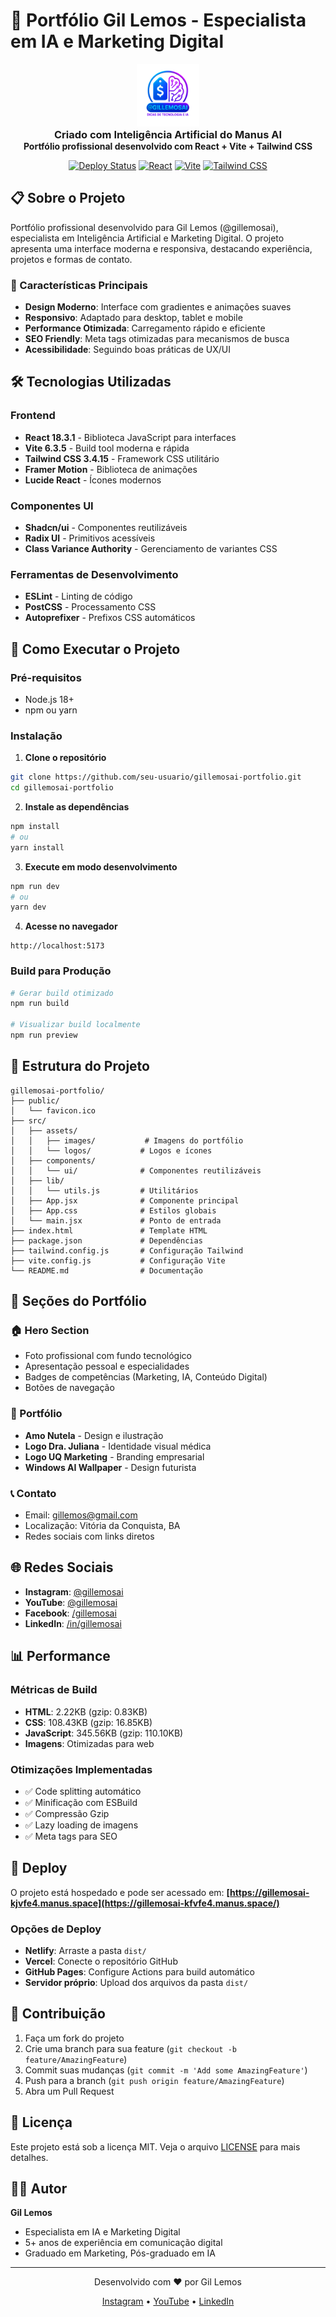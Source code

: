 # 🚀 Portfólio Gil Lemos - Especialista em IA e Marketing Digital

<div align="center">
  <img src="src/assets/logocheiatransp.png" alt="Gil Lemos Logo" width="100" height="100">
</div>

<div align="center">
  <h3 style="margin: 0;">Criado com Inteligência Artificial do Manus AI</h3> 
  <h4 style="margin: 0;">Portfólio profissional desenvolvido com React + Vite + Tailwind CSS</h4>
        
      
  [![Deploy Status](https://img.shields.io/badge/Deploy-Live-brightgreen)](https://gillemosai-kjvfe4.manus.space)
  [![React](https://img.shields.io/badge/React-18.3.1-blue)](https://reactjs.org/)
  [![Vite](https://img.shields.io/badge/Vite-6.3.5-purple)](https://vitejs.dev/)
  [![Tailwind CSS](https://img.shields.io/badge/Tailwind-3.4.15-cyan)](https://tailwindcss.com/)
</div>

## 📋 Sobre o Projeto

Portfólio profissional desenvolvido para Gil Lemos (@gillemosai), especialista em Inteligência Artificial e Marketing Digital. O projeto apresenta uma interface moderna e responsiva, destacando experiência, projetos e formas de contato.

### 🎯 Características Principais

- **Design Moderno**: Interface com gradientes e animações suaves
- **Responsivo**: Adaptado para desktop, tablet e mobile
- **Performance Otimizada**: Carregamento rápido e eficiente
- **SEO Friendly**: Meta tags otimizadas para mecanismos de busca
- **Acessibilidade**: Seguindo boas práticas de UX/UI

## 🛠️ Tecnologias Utilizadas

### Frontend
- **React 18.3.1** - Biblioteca JavaScript para interfaces
- **Vite 6.3.5** - Build tool moderna e rápida
- **Tailwind CSS 3.4.15** - Framework CSS utilitário
- **Framer Motion** - Biblioteca de animações
- **Lucide React** - Ícones modernos

### Componentes UI
- **Shadcn/ui** - Componentes reutilizáveis
- **Radix UI** - Primitivos acessíveis
- **Class Variance Authority** - Gerenciamento de variantes CSS

### Ferramentas de Desenvolvimento
- **ESLint** - Linting de código
- **PostCSS** - Processamento CSS
- **Autoprefixer** - Prefixos CSS automáticos

## 🚀 Como Executar o Projeto

### Pré-requisitos
- Node.js 18+ 
- npm ou yarn

### Instalação

1. **Clone o repositório**
```bash
git clone https://github.com/seu-usuario/gillemosai-portfolio.git
cd gillemosai-portfolio
```

2. **Instale as dependências**
```bash
npm install
# ou
yarn install
```

3. **Execute em modo desenvolvimento**
```bash
npm run dev
# ou
yarn dev
```

4. **Acesse no navegador**
```
http://localhost:5173
```

### Build para Produção

```bash
# Gerar build otimizado
npm run build

# Visualizar build localmente
npm run preview
```

## 📁 Estrutura do Projeto

```
gillemosai-portfolio/
├── public/
│   └── favicon.ico
├── src/
│   ├── assets/
│   │   ├── images/           # Imagens do portfólio
│   │   └── logos/           # Logos e ícones
│   ├── components/
│   │   └── ui/              # Componentes reutilizáveis
│   ├── lib/
│   │   └── utils.js         # Utilitários
│   ├── App.jsx              # Componente principal
│   ├── App.css              # Estilos globais
│   └── main.jsx             # Ponto de entrada
├── index.html               # Template HTML
├── package.json             # Dependências
├── tailwind.config.js       # Configuração Tailwind
├── vite.config.js           # Configuração Vite
└── README.md                # Documentação
```

## 🎨 Seções do Portfólio

### 🏠 Hero Section
- Foto profissional com fundo tecnológico
- Apresentação pessoal e especialidades
- Badges de competências (Marketing, IA, Conteúdo Digital)
- Botões de navegação

### 💼 Portfólio
- **Amo Nutela** - Design e ilustração
- **Logo Dra. Juliana** - Identidade visual médica
- **Logo UQ Marketing** - Branding empresarial
- **Windows AI Wallpaper** - Design futurista

### 📞 Contato
- Email: gillemos@gmail.com
- Localização: Vitória da Conquista, BA
- Redes sociais com links diretos

## 🌐 Redes Sociais

- **Instagram**: [@gillemosai](https://www.instagram.com/gillemosai)
- **YouTube**: [@gillemosai](https://www.youtube.com/@gillemosai)
- **Facebook**: [/gillemosai](https://www.facebook.com/gillemosai)
- **LinkedIn**: [/in/gillemosai](https://www.linkedin.com/in/gillemosai)

## 📊 Performance

### Métricas de Build
- **HTML**: 2.22KB (gzip: 0.83KB)
- **CSS**: 108.43KB (gzip: 16.85KB)
- **JavaScript**: 345.56KB (gzip: 110.10KB)
- **Imagens**: Otimizadas para web

### Otimizações Implementadas
- ✅ Code splitting automático
- ✅ Minificação com ESBuild
- ✅ Compressão Gzip
- ✅ Lazy loading de imagens
- ✅ Meta tags para SEO

## 🚀 Deploy

O projeto está hospedado e pode ser acessado em:
**[https://gillemosai-kjvfe4.manus.space](https://gillemosai-kfvfe4.manus.space/)**

### Opções de Deploy
- **Netlify**: Arraste a pasta `dist/`
- **Vercel**: Conecte o repositório GitHub
- **GitHub Pages**: Configure Actions para build automático
- **Servidor próprio**: Upload dos arquivos da pasta `dist/`

## 🤝 Contribuição

1. Faça um fork do projeto
2. Crie uma branch para sua feature (`git checkout -b feature/AmazingFeature`)
3. Commit suas mudanças (`git commit -m 'Add some AmazingFeature'`)
4. Push para a branch (`git push origin feature/AmazingFeature`)
5. Abra um Pull Request

## 📝 Licença

Este projeto está sob a licença MIT. Veja o arquivo [LICENSE](LICENSE) para mais detalhes.

## 👨‍💻 Autor

**Gil Lemos**
- Especialista em IA e Marketing Digital
- 5+ anos de experiência em comunicação digital
- Graduado em Marketing, Pós-graduado em IA

---

<div align="center">
  <p>Desenvolvido com ❤️ por Gil Lemos</p>
  <p>
    <a href="https://www.instagram.com/gillemosai">Instagram</a> •
    <a href="https://www.youtube.com/@gillemosai">YouTube</a> •
    <a href="https://www.linkedin.com/in/gillemosai">LinkedIn</a>
  </p>
</div>
